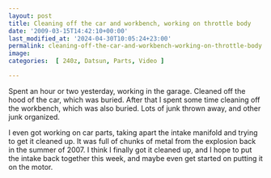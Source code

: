 ```yaml
---
layout: post
title: Cleaning off the car and workbench, working on throttle body
date: '2009-03-15T14:42:10+00:00'
last_modified_at: '2024-04-30T10:05:24+23:00'
permalink: cleaning-off-the-car-and-workbench-working-on-throttle-body
image: 
categories:  [ 240z, Datsun, Parts, Video ]

---
```

Spent an hour or two yesterday, working in the garage. Cleaned off the hood of the car, which was buried. After that I spent some time cleaning off the workbench, which was also buried. Lots of junk thrown away, and other junk organized.

I even got working on car parts, taking apart the intake manifold and trying to get it cleaned up. It was full of chunks of metal from the explosion back in the summer of 2007. I think I finally got it cleaned up, and I hope to put the intake back together this week, and maybe even get started on putting it on the motor.

